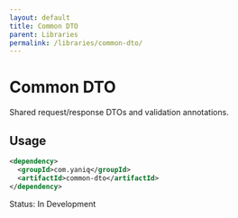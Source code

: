 ```yaml
---
layout: default
title: Common DTO
parent: Libraries
permalink: /libraries/common-dto/
---
```


# Common DTO

Shared request/response DTOs and validation annotations.

## Usage

```xml
<dependency>
  <groupId>com.yaniq</groupId>
  <artifactId>common-dto</artifactId>
</dependency>
```

Status: In Development

